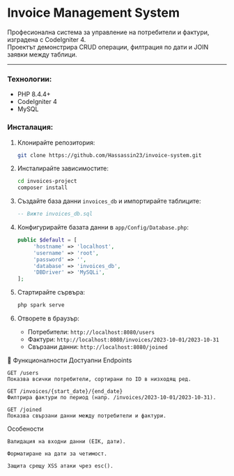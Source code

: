 # Invoice Management System
Професионална система за управление на потребители и фактури, изградена с CodeIgniter 4.  
Проектът демонстрира CRUD операции, филтрация по дати и JOIN заявки между таблици.

---

### Технологии:
- PHP 8.4.4+
- CodeIgniter 4
- MySQL

### Инсталация:
1. Клонирайте репозитория:
   ```bash
   git clone https://github.com/Hassassin23/invoice-system.git
   ```

2. Инсталирайте зависимостите:
   ```bash
   cd invoices-project
   composer install
   ```

3. Създайте база данни `invoices_db` и импортирайте таблиците:
   ```sql
   -- Вижте invoices_db.sql
   ```

4. Конфигурирайте базата данни в `app/Config/Database.php`:
   ```php
   public $default = [
        'hostname' => 'localhost',
        'username' => 'root',
        'password' => '',
        'database' => 'invoices_db',
        'DBDriver' => 'MySQLi',
   ];
   ```

5. Стартирайте сървъра:
   ```bash
   php spark serve
   ```

6. Отворете в браузър:
   - Потребители: `http://localhost:8080/users`
   - Фактури: `http://localhost:8080/invoices/2023-10-01/2023-10-31`
   - Свързани данни: `http://localhost:8080/joined`
  
     
🚀 Функционалности
Достуапни Endpoints

    GET /users
    Показва всички потребители, сортирани по ID в низходящ ред.

    GET /invoices/{start_date}/{end_date}
    Филтрира фактури по период (напр. /invoices/2023-10-01/2023-10-31).

    GET /joined
    Показва свързани данни между потребители и фактури.

Особености

    Валидация на входни данни (EIK, дати).

    Форматиране на дати за четимост.

    Защита срещу XSS атаки чрез esc().
